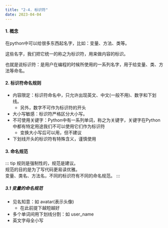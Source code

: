 ```yaml
---
title: "2-4. 标识符"
date: 2023-04-04
---
```


#### 1. 概念

在python中可以给很多东西起名字，比如：变量、方法、类等。

这些名字，我们把它统一的称之为标识符，用来做内容的标识。

也就是说标识符：是用户在编程的时候所使用的一系列名字，用于给变量、类、方法等命名。

#### 2. 标识符命名规则
- 内容限定：标识符命名中，只允许出现英文、中文(一般不用)、数字和下划线。
   - 另外，数字不可作为标识符的开头
- 大小写敏感：标识符严格区分大小写。
- 不可使用关键字：Python中有一系列单词，称之为关键字，关键字在Python中都有特定用途我们不可以使用它们作为标识符
    - 变换大小写后可以用，但不建议  
- 下划线开头的标识符有特殊含义，谨慎使用


#### 3. 命名规范
::: tip
规则是强制性的，规范是建议。  
规范的目的是为了写代码更易读优雅。  
变量、类名、方法名，不同的标识符有不同的命名规范。
:::

##### 3.1 变量的命名规范
- 见名知意：如 avatar(表示头像)
    - 在此前提下越短越好
- 多个单词间用下划线分割：如 user_name
- 英文字母全小写
